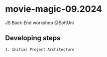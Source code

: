 # movie-magic-09.2024
JS Back-End workshop @SoftUni

## Developing steps
    1. Initial Project Architecture
